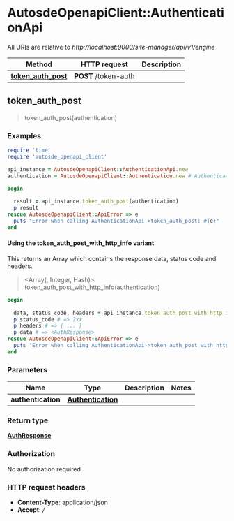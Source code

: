# AutosdeOpenapiClient::AuthenticationApi

All URIs are relative to *http://localhost:9000/site-manager/api/v1/engine*

| Method | HTTP request | Description |
| ------ | ------------ | ----------- |
| [**token_auth_post**](AuthenticationApi.md#token_auth_post) | **POST** /token-auth |  |


## token_auth_post

> <AuthResponse> token_auth_post(authentication)



### Examples

```ruby
require 'time'
require 'autosde_openapi_client'

api_instance = AutosdeOpenapiClient::AuthenticationApi.new
authentication = AutosdeOpenapiClient::Authentication.new # Authentication | 

begin
  
  result = api_instance.token_auth_post(authentication)
  p result
rescue AutosdeOpenapiClient::ApiError => e
  puts "Error when calling AuthenticationApi->token_auth_post: #{e}"
end
```

#### Using the token_auth_post_with_http_info variant

This returns an Array which contains the response data, status code and headers.

> <Array(<AuthResponse>, Integer, Hash)> token_auth_post_with_http_info(authentication)

```ruby
begin
  
  data, status_code, headers = api_instance.token_auth_post_with_http_info(authentication)
  p status_code # => 2xx
  p headers # => { ... }
  p data # => <AuthResponse>
rescue AutosdeOpenapiClient::ApiError => e
  puts "Error when calling AuthenticationApi->token_auth_post_with_http_info: #{e}"
end
```

### Parameters

| Name | Type | Description | Notes |
| ---- | ---- | ----------- | ----- |
| **authentication** | [**Authentication**](Authentication.md) |  |  |

### Return type

[**AuthResponse**](AuthResponse.md)

### Authorization

No authorization required

### HTTP request headers

- **Content-Type**: application/json
- **Accept**: */*

